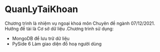 # QuanLyTaiKhoan
Chương trình là nhiệm vụ ngoại khoá môn Chuyên đề ngành 07/12/2021.
Hướng đề tài là Cơ sở dữ liệu
.Chương trình sử dụng:
- MongoDB để lưu trữ dữ liệu
- PySide 6 Làm giao diện đồ hoạ người dùng
